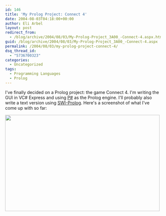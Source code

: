 ```yaml
---
id: 146
title: 'My Prolog Project: Connect 4'
date: 2004-08-03T04:18:00+00:00
author: Eli Arbel
layout: post
redirect_from:
  - /blog/archive/2004/08/03/My-Prolog-Project_3A00_-Connect-4.aspx.html
guid: /blog/archive/2004/08/03/My-Prolog-Project_3A00_-Connect-4.aspx
permalink: /2004/08/03/my-prolog-project-connect-4/
dsq_thread_id:
  - "5736700323"
categories:
  - Uncategorized
tags:
  - Programming Languages
  - Prolog
---
```

I've finally decided on a Prolog project: the game Connect 4. I'm writing the GUI in VC# Express and using [P#](http://homepages.inf.ed.ac.uk/stg/research/Psharp/) as the Prolog engine. I'll probably also write a text version using [SWI-Prolog](http://www.swi-prolog.org/). Here's a screenshot of what I've come up with so far:

<!--more-->

<a href="https://arbel.net/attachments/images/44.connect4.png" target="_blank"><img src="https://arbel.net/attachments/images/44.connect4.png" border="0" alt="" width="500" height="313" /></a>
